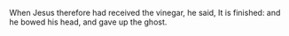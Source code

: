 When Jesus therefore had received the vinegar, he said, It is finished: and he bowed his head, and gave up the ghost.
